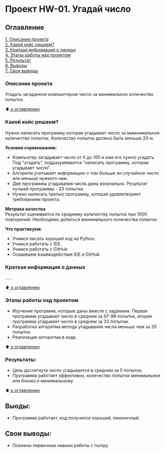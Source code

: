 # Проект HW-01. Угадай число

## Оглавление
[1. Описание проекта](https://github.com/Nikiv76/sf_ds2025/tree/main/project_HW-01/README.md#Описание-проекта)   
[2. Какой кейс решаем?](https://github.com/Nikiv76/sf_ds2025/tree/main/project_HW-01/README.md#Какой-кейс-решаем)     
[3. Краткая информация о данных](https://github.com/Nikiv76/sf_ds2025/tree/main/project_HW-01/README.md#Краткая-информация-о-данных)   
[4. Этапы работы над проектом](https://github.com/Nikiv76/sf_ds2025/tree/main/project_HW-01/README.md#Этапы-работы-над-проектом)  
[5. Результат](https://github.com/Nikiv76/sf_ds2025/tree/main/project_HW-01/README.md#Результат)   
[6. Выводы](https://github.com/Nikiv76/sf_ds2025/tree/main/project_HW-01/README.md#Выводы)   
[7. Свои выводы](https://github.com/Nikiv76/sf_ds2025/tree/main/project_HW-01/README.md#Свои-выводы)

### Описание проекта
Угадать загаданное компьютером число за минимальное количество попыток. 

:arrow_up:[ к оглавлению](https://github.com/Nikiv76/sf_ds2025/blob/main/project_HW-01/README.md#Оглавление)

### Какой кейс решаем?
Нужно написать программу которая угадывает число за мимнимальное количество попыток. Количество попыток должно быть меньше 20-и.

**Условия соревнования:**

- Компьютер загадывает число от 0 до 100 и нам его нужно угадать. Под "угадать", подразумевается "написать программу, которая угадывает число".
- Алгоритм учитывает информацию о том больше ли случайное число или меньше нужного нам.
- Две программы угадывания числа даны изначально. Результат лучшей программы - 33 попытки. 
- Нужно написать третью программу, которая удовлетворяет требованиям проекта.

**Метрика качества**   
Результат оценивается по среднему количеству попыток при 1000 повторений. Необходимо добиться минимального количества попыток.

**Что практикуем:**

- Учимся писать хороший код на Python.
- Учимся работать с IDE.
- Учимся работать с GitHub
- Осваиваем взаимодействия IDE и GitHub


### Краткая информация о данных
.....

:arrow_up:[ к оглавлению](https://github.com/Nikiv76/sf_ds2025/blob/main/project_0/README.md#Оглавление)


### Этапы работы над проектом
- Изучение программ, которые даны вместе с заданием. Первая программа угадывает число в среднем за 97-98 попыток, вторая программа угадывает число в среднем за 33 попытки.
- Разработка алгоритма метода угадывания числа меньше чем за 20 попыток.
- Реализация алгоритма в коде. 

:arrow_up:[ к оглавлению](https://github.com/Nikiv76/sf_ds2025/blob/main/project_0/README.md#Оглавление)


### Результаты:
- Цель достигнута число угадывается в среднем за 5 попыток.
- Программа работает эффективно, количество попыток минимальное или близко к минимальному.

:arrow_up:[ к оглавлению](https://github.com/Nikiv76/sf_ds2025/blob/main/project_HW-01/README.md#Оглавление)


## Выоды:
- Программа работает, код получился хороший, лаконичный.


## Свои выводы:
- Освоены первичные навыки работы с numpy